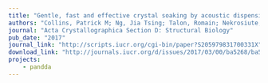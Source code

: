 ```yaml
---
title: "Gentle, fast and effective crystal soaking by acoustic dispensing"
authors: "Collins, Patrick M; Ng, Jia Tsing; Talon, Romain; Nekrosiute, Karolina; Krojer, Tobias; Douangamath, Alice; Brandao-Neto, Jose; Wright, Nathan; **Pearce, Nicholas M**; Von Delft, Frank; "
journal: "Acta Crystallographica Section D: Structural Biology"
pub_date: "2017"
journal_link: "http://scripts.iucr.org/cgi-bin/paper?S205979831700331X"
download_link: "http://journals.iucr.org/d/issues/2017/03/00/ba5268/ba5268.pdf"
projects: 
    - pandda
---
```

